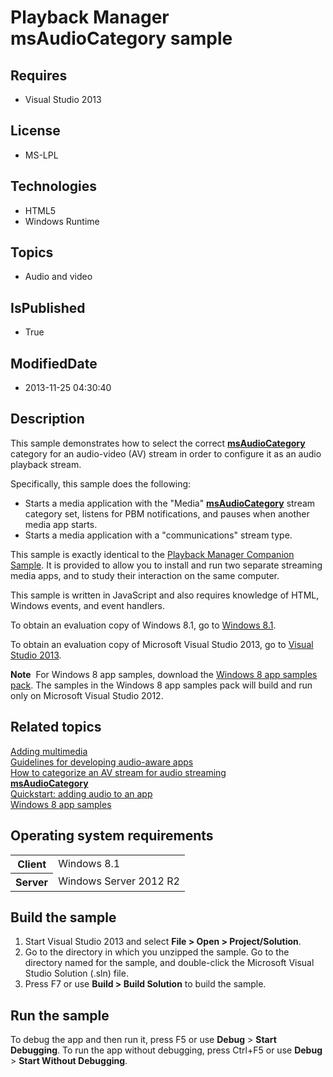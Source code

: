 # Playback Manager msAudioCategory sample
## Requires
* Visual Studio 2013
## License
* MS-LPL
## Technologies
* HTML5
* Windows Runtime
## Topics
* Audio and video
## IsPublished
* True
## ModifiedDate
* 2013-11-25 04:30:40
## Description

<div id="mainSection">
<p>This sample demonstrates how to select the correct <a href="http://msdn.microsoft.com/library/windows/apps/hh767375">
<b>msAudioCategory</b></a> category for an audio-video (AV) stream in order to configure it as an audio playback stream.</p>
<p>Specifically, this sample does the following:</p>
<ul>
<li>Starts a media application with the &quot;Media&quot; <a href="http://msdn.microsoft.com/library/windows/apps/hh767375">
<b>msAudioCategory</b></a> stream category set, listens for PBM notifications, and pauses when another media app starts.
</li><li>Starts a media application with a &quot;communications&quot; stream type. </li></ul>
<p></p>
<p></p>
<p>This sample is exactly identical to the <a href="http://code.msdn.microsoft.com/windowsapps/Playback-Manager2-55c5b86d">
Playback Manager Companion Sample</a>. It is provided to allow you to install and run two separate streaming media apps, and to study their interaction on the same computer.</p>
<p>This sample is written in JavaScript and also requires knowledge of HTML, Windows events, and event handlers.</p>
<p>To obtain an evaluation copy of Windows&nbsp;8.1, go to <a href="http://go.microsoft.com/fwlink/p/?linkid=301696">
Windows&nbsp;8.1</a>.</p>
<p>To obtain an evaluation copy of Microsoft Visual Studio&nbsp;2013, go to <a href="http://go.microsoft.com/fwlink/p/?linkid=301697">
Visual Studio&nbsp;2013</a>.</p>
<p></p>
<p class="note"><b>Note</b>&nbsp;&nbsp;For Windows&nbsp;8 app samples, download the <a href="http://go.microsoft.com/fwlink/p/?LinkId=301698">
Windows&nbsp;8 app samples pack</a>. The samples in the Windows&nbsp;8 app samples pack will build and run only on Microsoft Visual Studio&nbsp;2012.</p>
<p></p>
<h2><a id="related_topics"></a>Related topics</h2>
<dl><dt><a href="http://msdn.microsoft.com/en-us/library/windows/apps/hh465132.aspx">Adding multimedia</a>
</dt><dt><a href="http://msdn.microsoft.com/en-us/library/windows/apps/hh452724.aspx">Guidelines for developing audio-aware apps</a>
</dt><dt><a href="http://msdn.microsoft.com/en-us/library/windows/apps/hh452719.aspx">How to categorize an AV stream for audio streaming</a>
</dt><dt><a href="http://msdn.microsoft.com/library/windows/apps/hh767375"><b>msAudioCategory</b></a>
</dt><dt><a href="http://msdn.microsoft.com/en-us/library/windows/apps/hh452730.aspx">Quickstart: adding audio to an app</a>
</dt><dt><a href="http://go.microsoft.com/fwlink/p/?LinkID=227694">Windows 8 app samples</a>
</dt></dl>
<h2>Operating system requirements</h2>
<table>
<tbody>
<tr>
<th>Client</th>
<td><dt>Windows&nbsp;8.1 </dt></td>
</tr>
<tr>
<th>Server</th>
<td><dt>Windows Server&nbsp;2012&nbsp;R2 </dt></td>
</tr>
</tbody>
</table>
<h2>Build the sample</h2>
<ol>
<li>Start Visual Studio&nbsp;2013 and select <b>File &gt; Open &gt; Project/Solution</b>.
</li><li>Go to the directory in which you unzipped the sample. Go to the directory named for the sample, and double-click the Microsoft Visual Studio Solution (.sln) file.
</li><li>Press F7 or use <b>Build &gt; Build Solution</b> to build the sample. </li></ol>
<h2>Run the sample</h2>
<p>To debug the app and then run it, press F5 or use <b>Debug</b> &gt; <b>Start Debugging</b>. To run the app without debugging, press Ctrl&#43;F5 or use
<b>Debug</b> &gt; <b>Start Without Debugging</b>.</p>
</div>
